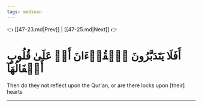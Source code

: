 ```yaml
---
tags: medinan
---
```


👈 [[47-23.md|Prev]] | [[47-25.md|Next]] 👉

# أَفَلَا يَتَدَبَّرُونَ ٱلۡقُرۡءَانَ أَمۡ عَلَىٰ قُلُوبٍ أَقۡفَالُهَآ

Then do they not reflect upon the Qur'an, or are there locks upon [their] hearts

---

